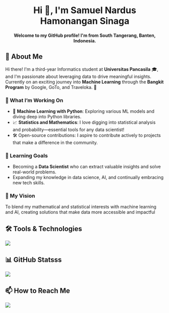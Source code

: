 <h1 align="center">Hi 👋, I'm Samuel Nardus Hamonangan Sinaga</h1>
<h4 align="center">Welcome to my GitHub profile! I'm from South Tangerang, Banten, Indonesia.</h4>

## 🌟 About Me
   
Hi there! I'm a third-year Informatics student at **Universitas Pancasila** 🎓, and I'm passionate about leveraging data to drive meaningful insights. Currently on an exciting journey into **Machine Learning** through the **Bangkit Program** by Google, GoTo, and Traveloka. 🚀

### 🔭 What I’m Working On
- 📘 **Machine Learning with Python**: Exploring various ML models and diving deep into Python libraries.
- 📈 **Statistics and Mathematics**: I love digging into statistical analysis and probability—essential tools for any data scientist!
- 🛠️ Open-source contributions: I aspire to contribute actively to projects that make a difference in the community.

### 🌱 Learning Goals
- Becoming a **Data Scientist** who can extract valuable insights and solve real-world problems.
- Expanding my knowledge in data science, AI, and continually embracing new tech skills.
  
### 🎯 My Vision
To blend my mathematical and statistical interests with machine learning and AI, creating solutions that make data more accessible and impactful

## 🛠️ Tools & Technologies

![](https://skillicons.dev/icons?i=python,mysql,vscode,php,js,html,css,bootstrap,java,figma,anaconda,git,&perline=19)

## 📊 GitHub Statsss
<p align="left">
  <img src="https://github-readme-stats.vercel.app/api/top-langs/?username=itsam77&theme=dark&hide_border=false&include_all_commits=false&count_private=false&layout=compact" />
</p>





## 📫 How to Reach Me
<a target="_blank" href="https://www.linkedin.com/in/samuel-nardus-hamonangan-sinaga-25868928b/"><img src="https://img.shields.io/badge/-LinkedIn-0077B5?style=for-the-badge&logo=Linkedin&logoColor=white"></img></a>
<br>
</p>
 
